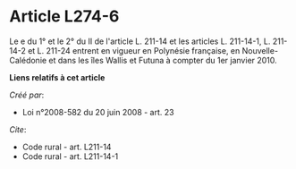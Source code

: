 # Article L274-6

Le e du 1° et le 2° du II de l'article L. 211-14 et les articles L. 211-14-1, L. 211-14-2 et L. 211-24 entrent en vigueur en
Polynésie française, en Nouvelle-Calédonie et dans les îles Wallis et Futuna à compter du 1er janvier 2010.

**Liens relatifs à cet article**

_Créé par_:

  - Loi n°2008-582 du 20 juin 2008 - art. 23

_Cite_:

  - Code rural - art. L211-14
  - Code rural - art. L211-14-1
